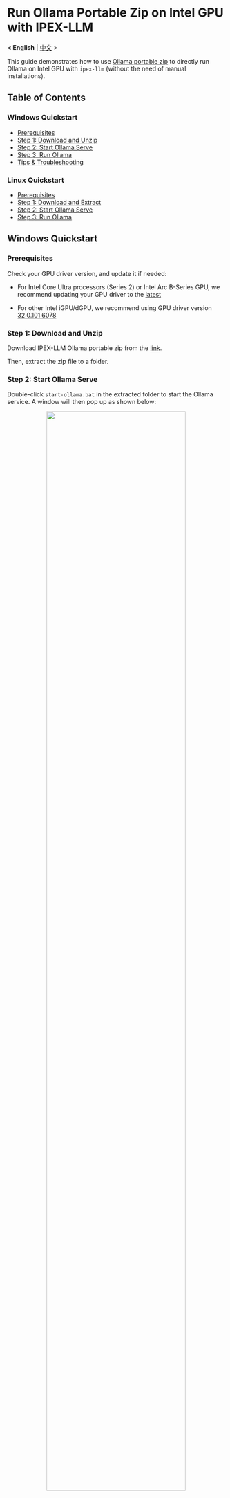 # Run Ollama Portable Zip on Intel GPU with IPEX-LLM
<p>
  <b>< English</b> | <a href='./ollama_portablze_zip_quickstart.zh-CN.md'>中文</a> >
</p>

This guide demonstrates how to use [Ollama portable zip](https://github.com/intel/ipex-llm/releases/tag/v2.2.0-nightly) to directly run Ollama on Intel GPU with `ipex-llm` (without the need of manual installations).

## Table of Contents
### Windows Quickstart
- [Prerequisites](#prerequisites)
- [Step 1: Download and Unzip](#step-1-download-and-unzip)
- [Step 2: Start Ollama Serve](#step-2-start-ollama-serve)
- [Step 3: Run Ollama](#step-3-run-ollama)
- [Tips & Troubleshooting](#tips--troubleshooting)
### Linux Quickstart
- [Prerequisites](#prerequisites-1)
- [Step 1: Download and Extract](#step-1-download-and-extract)
- [Step 2: Start Ollama Serve](#step-2-start-ollama-serve-1)
- [Step 3: Run Ollama](#step-3-run-ollama-1)

## Windows Quickstart

### Prerequisites

Check your GPU driver version, and update it if needed:

- For Intel Core Ultra processors (Series 2) or Intel Arc B-Series GPU, we recommend updating your GPU driver to the [latest](https://www.intel.com/content/www/us/en/download/785597/intel-arc-iris-xe-graphics-windows.html)

- For other Intel iGPU/dGPU, we recommend using GPU driver version [32.0.101.6078](https://www.intel.com/content/www/us/en/download/785597/834050/intel-arc-iris-xe-graphics-windows.html)

### Step 1: Download and Unzip

Download IPEX-LLM Ollama portable zip from the [link](https://github.com/intel/ipex-llm/releases/tag/v2.2.0-nightly).

Then, extract the zip file to a folder.

### Step 2: Start Ollama Serve

Double-click `start-ollama.bat` in the extracted folder to start the Ollama service. A window will then pop up as shown below:

<div align="center">
  <img src="https://llm-assets.readthedocs.io/en/latest/_images/ollama_portable_start_ollama.png"  width=80%/>
</div>

### Step 3: Run Ollama

You could then use Ollama to run LLMs on Intel GPUs as follows:

- Open "Command Prompt" (cmd), and enter the extracted folder through `cd /d PATH\TO\EXTRACTED\FOLDER`
- Run `ollama run deepseek-r1:7b` in the "Command Prompt" (you may use any other model)

<div align="center">
  <img src="https://llm-assets.readthedocs.io/en/latest/_images/ollama_portable_run_ollama.png"  width=80%/>
</div>

### Tips & Troubleshooting

#### Speed up model download using alternative sources

Ollama by default downloads model from [Ollama library](https://ollama.com/library). By setting the environment variable `IPEX_LLM_MODEL_SOURCE` to `modelscope`/`ollama` before [run Ollama](#step-3-run-ollama), you could switch the source from which the model is downloaded first.

For example, if you would like to run `deepseek-r1:7b` but the download speed from Ollama library is quite slow, you could use [its model source](https://www.modelscope.cn/models/unsloth/DeepSeek-R1-Distill-Qwen-7B-GGUF) from [ModelScope](https://www.modelscope.cn/models) instead, through:

- Open "Command Prompt" (cmd), and navigate to the extracted folder by `cd /d PATH\TO\EXTRACTED\FOLDER`
- Run `set IPEX_LLM_MODEL_SOURCE=modelscope` in "Command Prompt"
- Run `ollama run deepseek-r1:7b`

> [!TIP]
> Model downloaded with `set IPEX_LLM_MODEL_SOURCE=modelscope` will still show actual model id in `ollama list`, e.g.
> ```
> NAME                                                             ID              SIZE      MODIFIED
> modelscope.cn/unsloth/DeepSeek-R1-Distill-Qwen-7B-GGUF:Q4_K_M    f482d5af6aec    4.7 GB    About a minute ago
> ```
> Except for `ollama run` and `ollama pull`, the model should be identified through its actual id, e.g. `ollama rm modelscope.cn/unsloth/DeepSeek-R1-Distill-Qwen-7B-GGUF:Q4_K_M`

#### Increase context length in Ollama

By default, Ollama runs model with a context window of 2048 tokens. That is, the model can "remember" at most 2048 tokens of context.

To increase the context length, you could set environment variable `IPEX_LLM_NUM_CTX` before [starting Ollama serve](#step-2-start-ollama-serve), as shwon below:

- Open "Command Prompt" (cmd), and navigate to the extracted folder through `cd /d PATH\TO\EXTRACTED\FOLDER`
- Set `IPEX_LLM_NUM_CTX` to the desired length in the "Command Prompt, e.g. `set IPEX_LLM_NUM_CTX=16384`
- Start Ollama serve through `start-ollama.bat`

> [!TIP]
> `IPEX_LLM_NUM_CTX` has a higher priority than the `num_ctx` settings in a models' `Modelfile`.

### Additional models supported after Ollama v0.5.4

The currently Ollama Portable Zip is based on Ollama v0.5.4; in addition, the following new models have also been supported in the Ollama Portable Zip:

  | Model  | Download | Model Link |
  | - | - | - |
  | DeepSeek-R1 | `ollama run deepseek-r1` | [deepseek-r1](https://ollama.com/library/deepseek-r1) |
  | Openthinker | `ollama run openthinker` | [openthinker](https://ollama.com/library/openthinker) |
  | DeepScaleR | `ollama run deepscaler` | [deepscaler](https://ollama.com/library/deepscaler) |
  | Phi-4 | `ollama run phi4` | [phi4](https://ollama.com/library/phi4) |
  | Dolphin 3.0 | `ollama run dolphin3` | [dolphin3](https://ollama.com/library/dolphin3) |
  | Smallthinker | `ollama run smallthinker` | [smallthinker](https://ollama.com/library/smallthinker) |
  | Granite3.1-Dense |  `ollama run granite3-dense` | [granite3.1-dense](https://ollama.com/library/granite3.1-dense) |
  | Granite3.1-Moe-3B | `ollama run granite3-moe` | [granite3.1-moe](https://ollama.com/library/granite3.1-moe) |

## Linux Quickstart

### Prerequisites

Check your GPU driver version, and update it if needed:

- For client GPU, like A-series, B-series and integrated GPU, we recommend following [Intel client GPU driver installing guide](https://dgpu-docs.intel.com/driver/client/overview.html) to install your GPU driver.

### Step 1: Download and Extract

Download IPEX-LLM Ollama portable tgz from the [link](https://github.com/intel/ipex-llm/releases/tag/v2.2.0-nightly).

Then open a terminal, extract the tgz file to a folder.
```bash
cd PATH/TO/DOWNLOADED/TGZ
tar xvf [Downloaded tgz file]
```

### Step 2: Start Ollama Serve

Enter the extracted folder, and run `start-ollama.sh` to start Ollama service.  

[Optional]For multi-gpus user, please edit `start-ollama.sh` in the extracted folder and change `ONEAPI_DEVICE_SELECTOR` according to your configuration.

```bash
 cd PATH/TO/EXTRACTED/FOLDER
./start-ollama.sh
```

<div align="center">
  <img src="https://llm-assets.readthedocs.io/en/latest/_images/ollama_portable_start_ollama_ubuntu.png"  width=80%/>
</div>


### Step 3: Run Ollama

You could then use Ollama to run LLMs on Intel GPUs as follows:

- Open another ternimal, and enter the extracted folder through `cd PATH/TO/EXTRACTED/FOLDER`
- Run `./ollama run deepseek-r1:7b` (you may use any other model)

<div align="center">
  <img src="https://llm-assets.readthedocs.io/en/latest/_images/ollama_portable_run_ollama_ubuntu.png"  width=80%/>
</div>

